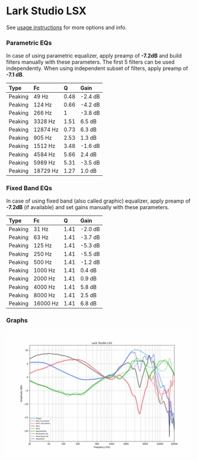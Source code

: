 # Lark Studio LSX
See [usage instructions](https://github.com/jaakkopasanen/AutoEq#usage) for more options and info.

### Parametric EQs
In case of using parametric equalizer, apply preamp of **-7.2dB** and build filters manually
with these parameters. The first 5 filters can be used independently.
When using independent subset of filters, apply preamp of **-7.1 dB**.

| Type    | Fc       |    Q | Gain    |
|:--------|:---------|:-----|:--------|
| Peaking | 49 Hz    | 0.48 | -2.4 dB |
| Peaking | 124 Hz   | 0.66 | -4.2 dB |
| Peaking | 266 Hz   | 1    | -3.8 dB |
| Peaking | 3328 Hz  | 1.51 | 6.5 dB  |
| Peaking | 12874 Hz | 0.73 | 6.3 dB  |
| Peaking | 905 Hz   | 2.53 | 1.3 dB  |
| Peaking | 1512 Hz  | 3.48 | -1.6 dB |
| Peaking | 4584 Hz  | 5.66 | 2.4 dB  |
| Peaking | 5989 Hz  | 5.31 | -3.5 dB |
| Peaking | 18729 Hz | 1.27 | 1.0 dB  |

### Fixed Band EQs
In case of using fixed band (also called graphic) equalizer, apply preamp of **-7.2dB**
(if available) and set gains manually with these parameters.

| Type    | Fc       |    Q | Gain    |
|:--------|:---------|:-----|:--------|
| Peaking | 31 Hz    | 1.41 | -2.0 dB |
| Peaking | 63 Hz    | 1.41 | -3.7 dB |
| Peaking | 125 Hz   | 1.41 | -5.3 dB |
| Peaking | 250 Hz   | 1.41 | -5.5 dB |
| Peaking | 500 Hz   | 1.41 | -1.2 dB |
| Peaking | 1000 Hz  | 1.41 | 0.4 dB  |
| Peaking | 2000 Hz  | 1.41 | 0.9 dB  |
| Peaking | 4000 Hz  | 1.41 | 5.8 dB  |
| Peaking | 8000 Hz  | 1.41 | 2.5 dB  |
| Peaking | 16000 Hz | 1.41 | 6.8 dB  |

### Graphs
![](./Lark%20Studio%20LSX.png)